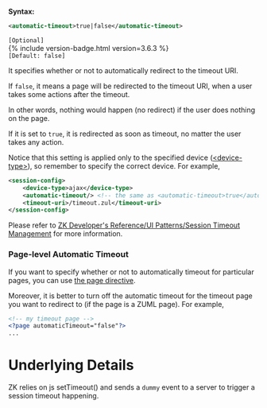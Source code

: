 **Syntax:**

```xml
<automatic-timeout>true|false</automatic-timeout>
```

`[Optional]`  
{% include version-badge.html version=3.6.3 %}  
`[Default: false]`

It specifies whether or not to automatically redirect to the timeout
URI.

If `false`, it means a page will be redirected to the timeout URI, when
a user takes some actions after the timeout.

In other words, nothing would happen (no redirect) if the user does
nothing on the page.

If it is set to `true`, it is redirected as soon as timeout, no matter
the user takes any action.

Notice that this setting is applied only to the specified device
([\<device-type\>](#The_device-type_Element)), so remember to
specify the correct device. For example,

```xml
<session-config>
    <device-type>ajax</device-type>
    <automatic-timeout/> <!-- the same as <automatic-timeout>true</automatic-timeout> -->
    <timeout-uri>/timeout.zul</timeout-uri>
</session-config>
```

Please refer to [ZK Developer's Reference/UI Patterns/Session Timeout Management]({{site.baseurl}}/zk_dev_ref/ui_patterns/session_timeout_management)
for more information.

### Page-level Automatic Timeout

If you want to specify whether or not to automatically timeout for
particular pages, you can use [ the page directive](/zuml_ref/page#automaticTimeout).

Moreover, it is better to turn off the automatic timeout for the timeout
page you want to redirect to (if the page is a ZUML page). For example,

```xml
<!-- my timeout page -->
<?page automaticTimeout="false"?>
...
```

# Underlying Details

ZK relies on js setTimeout() and sends a `dummy` event to a server to
trigger a session timeout happening.
